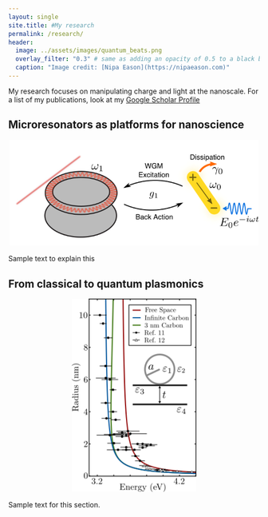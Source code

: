 ```yaml
---
layout: single
site.title: #My research
permalink: /research/
header:
  image: ../assets/images/quantum_beats.png
  overlay_filter: "0.3" # same as adding an opacity of 0.5 to a black background
  caption: "Image credit: [Nipa Eason](https://nipaeason.com)"
---
```


My research focuses on manipulating charge and light at the nanoscale. For a list of my publications, look at my [Google Scholar Profile](https://scholar.google.com/citations?user=Op6vAucAAAAJ&hl=en&oi=ao)

Microresonators as platforms for nanoscience
--------------------------------------------
<center> <img src="../assets/images/wgms.png" width="500px" /> </center>

Sample text to explain this

From classical to quantum plasmonics
------------------------------------
<center> <img src="../assets/images/landau.png" width="250px" /> </center>

Sample text for this section.
